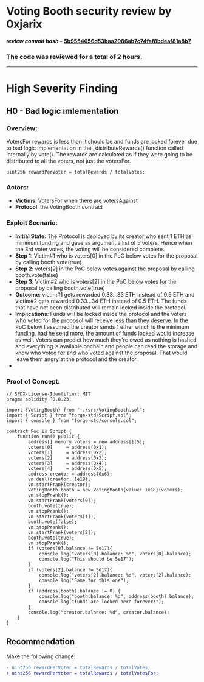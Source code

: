 # Voting Booth security review by 0xjarix

*********************review commit hash -********************* **[5b9554656d53baa2086ab7c74faf8bdeaf81a8b7](https://github.com/Cyfrin/2023-12-Voting-Booth)**

### The code was reviewed for a total of 2 hours.
---

# High Severity Finding
## H0 - Bad logic imlementation

### Overview:
VotersFor rewards is less than it should be and funds are locked forever due to bad logic implementation in the _distributeRewards() function called internally by vote(). The rewards are calculated as if they were going to be distributed to all the voters, not just the votersFor.
```solidity
uint256 rewardPerVoter = totalRewards / totalVotes;
```

### Actors:
- **Victims**: VotersFor when there are votersAgainst
- **Protocol**: the VotingBooth contract

### Exploit Scenario:
- **Initial State**: The Protocol is deployed by its creator who sent 1 ETH as minimum funding and gave as argument a list of 5 voters. Hence when the 3rd voter votes, the voting will be considered complete.
- **Step 1**: Victim#1 who is voters[0] in the PoC below votes for the proposal by calling booth.vote(true)
- **Step 2**: voters[2] in the PoC below votes against the proposal by calling booth.vote(false)
- **Step 3**: Victim#2 who is voters[2] in the PoC below votes for the proposal by calling booth.vote(true)
- **Outcome**: victim#1 gets rewarded 0.33...33 ETH instead of 0.5 ETH and victim#2 gets rewarded 0.33...34 ETH instead of 0.5 ETH. The funds that have not been distributed will remain locked inside the protocol.
- **Implications**: Funds will be locked inside the protocol and the voters who voted for the proposol will receive less than they deserve. In the PoC below I assumed the creator sends 1 ether which is the minimum funding, had he send more, the amount of funds locked would increase as well. Voters can predict how much they're owed as nothing is hashed and everything is available onchain and people can read the storage and know who voted for and who voted against the proposal. That would leave them angry at the protocol and the creator.
- 
### Proof of Concept:
```solidity
// SPDX-License-Identifier: MIT
pragma solidity ^0.8.23;

import {VotingBooth} from "../src/VotingBooth.sol";
import { Script } from "forge-std/Script.sol";
import { console } from "forge-std/console.sol";

contract Poc is Script {
    function run() public {
        address[] memory voters = new address[](5);
        voters[0]     = address(0x1);
        voters[1]     = address(0x2);
        voters[2]     = address(0x3);
        voters[3]     = address(0x4);
        voters[4]     = address(0x5);
        address creator = address(0x6);
        vm.deal(creator, 1e18);
        vm.startPrank(creator);
        VotingBooth booth = new VotingBooth{value: 1e18}(voters);
        vm.stopPrank();
        vm.startPrank(voters[0]);
        booth.vote(true);
        vm.stopPrank();
        vm.startPrank(voters[1]);
        booth.vote(false);
        vm.stopPrank();
        vm.startPrank(voters[2]);
        booth.vote(true);
        vm.stopPrank();
        if (voters[0].balance != 5e17){
            console.log("voters[0].balance: %d", voters[0].balance);
            console.log("This should be 5e17");
        }
        if (voters[2].balance != 5e17){
            console.log("voters[2].balance: %d", voters[2].balance);
            console.log("Same for this one");
        }
        if (address(booth).balance != 0) {
            console.log("booth.balance: %d", address(booth).balance);
            console.log("funds are locked here forever!");
        }
        console.log("creator.balance: %d", creator.balance);
    }
}
```
  
## Recommendation

Make the following change:

```diff
- uint256 rewardPerVoter = totalRewards / totalVotes;
+ uint256 rewardPerVoter = totalRewards / totalVotesFor;
```
